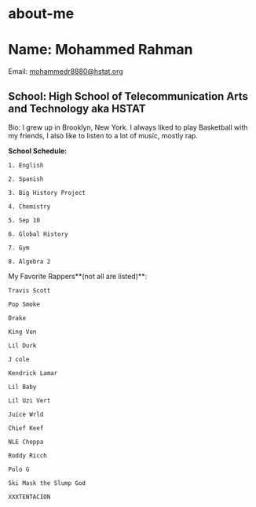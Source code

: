 # about-me

# Name: Mohammed Rahman

Email: mohammedr8880@hstat.org

## School: High School of Telecommunication Arts and Technology aka HSTAT

Bio: I grew up in Brooklyn, New York. I always liked to play Basketball with my friends, I also like to listen to a lot of music, mostly rap.

**School Schedule:**

    1. English
    
    2. Spanish
    
    3. Big History Project
    
    4. Chemistry
    
    5. Sep 10
    
    6. Global History
    
    7. Gym
    
    8. Algebra 2
    
My Favorite Rappers**(not all are listed)**:

    Travis Scott
    
    Pop Smoke
    
    Drake
    
    King Von
    
    Lil Durk
    
    J cole
    
    Kendrick Lamar
    
    Lil Baby
    
    Lil Uzi Vert
    
    Juice Wrld
    
    Chief Keef
    
    NLE Choppa
    
    Roddy Ricch
    
    Polo G
    
    Ski Mask the Slump God
    
    XXXTENTACION